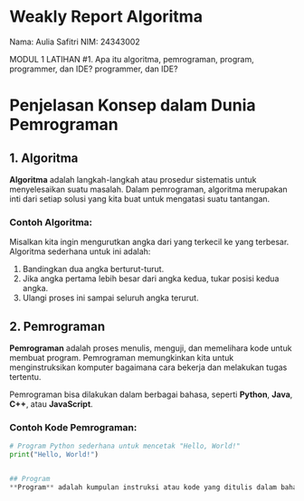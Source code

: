 # Weakly Report Algoritma
Nama: Aulia Safitri
NIM: 24343002

MODUL 1
LATIHAN 
#1. Apa itu algoritma, pemrograman, program, programmer, dan IDE? programmer, dan IDE?
# Penjelasan Konsep dalam Dunia Pemrograman

## 1. Algoritma
**Algoritma** adalah langkah-langkah atau prosedur sistematis untuk menyelesaikan suatu masalah. Dalam pemrograman, algoritma merupakan inti dari setiap solusi yang kita buat untuk mengatasi suatu tantangan.

### Contoh Algoritma:
Misalkan kita ingin mengurutkan angka dari yang terkecil ke yang terbesar. Algoritma sederhana untuk ini adalah:
1. Bandingkan dua angka berturut-turut.
2. Jika angka pertama lebih besar dari angka kedua, tukar posisi kedua angka.
3. Ulangi proses ini sampai seluruh angka terurut.

## 2. Pemrograman
**Pemrograman** adalah proses menulis, menguji, dan memelihara kode untuk membuat program. Pemrograman memungkinkan kita untuk menginstruksikan komputer bagaimana cara bekerja dan melakukan tugas tertentu.

Pemrograman bisa dilakukan dalam berbagai bahasa, seperti **Python**, **Java**, **C++**, atau **JavaScript**.

### Contoh Kode Pemrograman:
```python
# Program Python sederhana untuk mencetak "Hello, World!"
print("Hello, World!")


## Program 
**Program** adalah kumpulan instruksi atau kode yang ditulis dalam bahasa pemrograman yang dapat dieksekusi oleh komputer. Program mengatur bagaimana komputer harus berperilaku dalam situasi tertentu.
